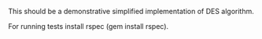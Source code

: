 This should be a demonstrative simplified implementation of DES algorithm.

For running tests install rspec (gem install rspec).


